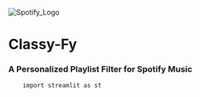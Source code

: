 ![Spotify_Logo](https://i.imgur.com/ojKHKY4.png)
# Classy-Fy
### A Personalized Playlist Filter for Spotify Music

```python3
    import streamlit as st
    
```
